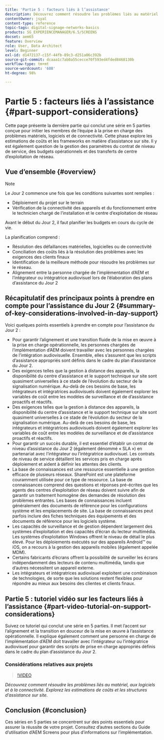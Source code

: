 ```yaml
---
title: 'Partie 5 : facteurs liés à l’assistance'
description: Découvrez comment résoudre les problèmes liés au matériel, aux logiciels et à la connectivité. Explorez les estimations de coûts et les structures d’assistance sur site. Découvrez également comment fonctionne la gestion des paramètres du contrat de niveau de service, des budgets opérationnels et des transferts de centre d’exploitation de réseau.
contentOwner: jsyal
content-type: reference
topic-tags: digital-signage-networks-basics
products: SG_EXPERIENCEMANAGER/6.5/SCREENS
docset: aem65
feature: Overview
role: User, Data Architect
level: Beginner
exl-id: d1472137-c15f-44fb-89c3-d251a06c392b
source-git-commit: dcaaa1c7ab0a55cecce70f593ed4fded8468130b
workflow-type: tm+mt
source-wordcount: '608'
ht-degree: 98%

---
```


# Partie 5 : facteurs liés à l’assistance {#part-support-considerations}

Cette page présente la dernière partie qui conclut une série en 5 parties conçue pour initier les membres de l’équipe à la prise en charge des problèmes matériels, logiciels et de connectivité. Cette phase explore les estimations de coûts et les frameworks en matière d’assistance sur site. Il y est également question de la gestion des paramètres du contrat de niveau de service, des budgets opérationnels et des transferts de centre d’exploitation de réseau.

## Vue d’ensemble {#overview}

>[!NOTE]
>
>Le Jour 2 commence une fois que les conditions suivantes sont remplies :
>
>* Déploiement du projet sur le terrain
>* Vérification de la connectivité des appareils et du fonctionnement entre le technicien chargé de l’installation et le centre d’exploitation de réseau
>
>Avant le début du Jour 2, il faut planifier les budgets en cours du cycle de vie.

La planification comprend :

* Résolution des défaillances matérielles, logicielles ou de connectivité
* Conciliation des coûts liés à la résolution des problèmes avec les exigences des clients finaux
* Identification de la meilleure méthode pour résoudre les problèmes sur le réseau.
* Alignement entre la personne chargée de l’implémentation d’AEM et l’intégrateur ou intégratrice audiovisuel lors de l’élaboration des plans d’assistance du Jour 2

## Récapitulatif des principaux points à prendre en compte pour l’assistance du Jour 2 {#summary-of-key-considerations-involved-in-day-support}

Voici quelques points essentiels à prendre en compte pour l’assistance du Jour 2 :

* Pour garantir l’alignement et une transition fluide de la mise en œuvre à la prise en charge opérationnelle, les personnes chargées de l’implémentation d’AEM doivent travailler avec les personnes chargées de l’intégration audiovisuelle. Ensemble, elles s’assurent que les scripts d’assistance appropriés sont définis dans le cadre du plan d’assistance du Jour 2.
* Des exigences telles que la gestion à distance des appareils, la disponibilité du centre d’assistance et le support technique sur site sont quasiment universelles à ce stade de l’évolution du secteur de la signalisation numérique. Au-delà de ces besoins de base, les intégrateurs et intégratrices audiovisuels doivent également explorer les variables de coût entre les modèles de surveillance et de d’assistance proactifs et réactifs.
* Des exigences telles que la gestion à distance des appareils, la disponibilité du centre d’assistance et le support technique sur site sont quasiment universelles à ce stade de l’évolution du secteur de la signalisation numérique. Au-delà de ces besoins de base, les intégrateurs et intégratrices audiovisuels doivent également explorer les variables de coût entre les modèles de surveillance et de d’assistance proactifs et réactifs.
* Pour garantir un succès durable, il est essentiel d’établir un contrat de niveau d’assistance du Jour 2 (également dénommé « SLA ») en partenariat avec l’intégrateur ou l’intégratrice audiovisuel. Les contrats de niveau de service détaillent les services pris en charge après déploiement et aident à définir les attentes des clients.
* La base de connaissances est une ressource essentielle à une gestion efficace de plusieurs réseaux. SharePoint est une plateforme couramment utilisée pour ce type de ressource. La base de connaissances comprend des questions et réponses pré-écrites que les agents des centres d’exploitation de réseau doivent suivre afin de garantir un traitement homogène des demandes de résolution des problèmes entrantes. Les bases de connaissances incluent généralement des documents de référence pour les configurations système et les emplacements de site. La base de connaissances peut parfois inclure des fiches techniques des équipements et des documents de référence pour les logiciels système.
* Les capacités de surveillance et de gestion dépendent largement des systèmes d’exploitation et des capacités d’écran du lecteur multimédia. Les systèmes d’exploitation Windows offrent le niveau de détail le plus élevé. Pour les déploiements exécutés sur des appareils Android™ ou iOS, on a recours à la gestion des appareils mobiles (également appelée MDM).
* Certains fabricants d’écrans offrent la possibilité de surveiller les écrans indépendamment des lecteurs de contenu multimédia, tandis que d’autres nécessitent un appareil externe.
* Les intégrateurs et intégratrices audiovisuel exploitent une combinaison de technologies, de sorte que les solutions restent flexibles pour répondre au mieux aux besoins des clientes et clients finaux.

## Partie 5 : tutoriel vidéo sur les facteurs liés à l’assistance {#part-video-tutorial-on-support-considerations}

Suivez ce tutoriel qui conclut une série en 5 parties. Il met l’accent sur l’alignement et la transition en douceur de la mise en œuvre à l’assistance opérationnelle. Il explique également comment une personne en charge de l’implémentation d’AEM doit travailler avec l’intégrateur ou l’intégratrice audiovisuel pour garantir des scripts de prise en charge appropriés définis dans le cadre du plan d’assistance du Jour 2.

### Considérations relatives aux projets

>[!VIDEO](https://video.tv.adobe.com/v/28383)

*Découvrez comment résoudre les problèmes liés au matériel, aux logiciels et à la connectivité. Explorez les estimations de coûts et les structures d’assistance sur site.*

## Conclusion {#conclusion}

Ces séries en 5 parties se concentrent sur des points essentiels pour assurer la réussite de votre projet. Consultez d’autres sections du Guide d’utilisation d’AEM Screens pour plus d’informations sur l’implémentation.
